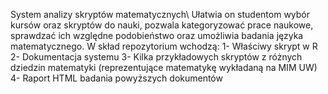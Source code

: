 System analizy skryptów matematycznych\\
Ułatwia on studentom wybór kursów oraz skryptów do nauki, pozwala kategoryzować prace naukowe, sprawdzać ich względne podobieństwo oraz umożliwia badania języka matematycznego.
W skład repozytorium wchodzą:
1- Właściwy skrypt w R
2- Dokumentacja systemu
3- Kilka przykładowych skryptów z różnych dziedzin matematyki (reprezentujące matematykę wykładaną na MIM UW)
4- Raport HTML badania powyższych dokumentów
